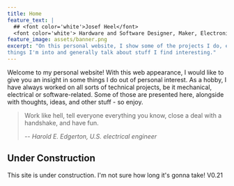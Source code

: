 ```yaml
---
title: Home
feature_text: |
  ## <font color='white'>Josef Heel</font>
  <font color='white'> Hardware and Software Designer, Maker, Electronics Enthusiast </font>
feature_image: assets/banner.png
excerpt: "On this personal website, I show some of the projects I do, explain
things I'm into and generally talk about stuff I find interesting."
---
```


Welcome to my personal website! With this web appearance, I would like to
give you an insight in some things I do out of personal interest. As a
hobby, I have always worked on all sorts of technical projects, be it mechanical,
electrical or software-related. Some of those are presented here, alongside with
thoughts, ideas, and other stuff - so enjoy.

> Work like hell, tell everyone everything you know, close a deal with a
> handshake, and have fun.
>
> -- <cite>Harold E. Edgerton, U.S. electrical engineer</cite>

## Under Construction

This site is under construction. I'm not sure how long it's gonna take!
V0.21
